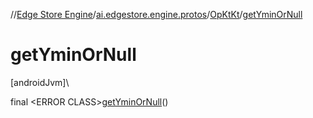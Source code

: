//[Edge Store Engine](../../../index.md)/[ai.edgestore.engine.protos](../index.md)/[OpKtKt](index.md)/[getYminOrNull](get-ymin-or-null.md)

# getYminOrNull

[androidJvm]\

final &lt;ERROR CLASS&gt;[getYminOrNull](get-ymin-or-null.md)()
